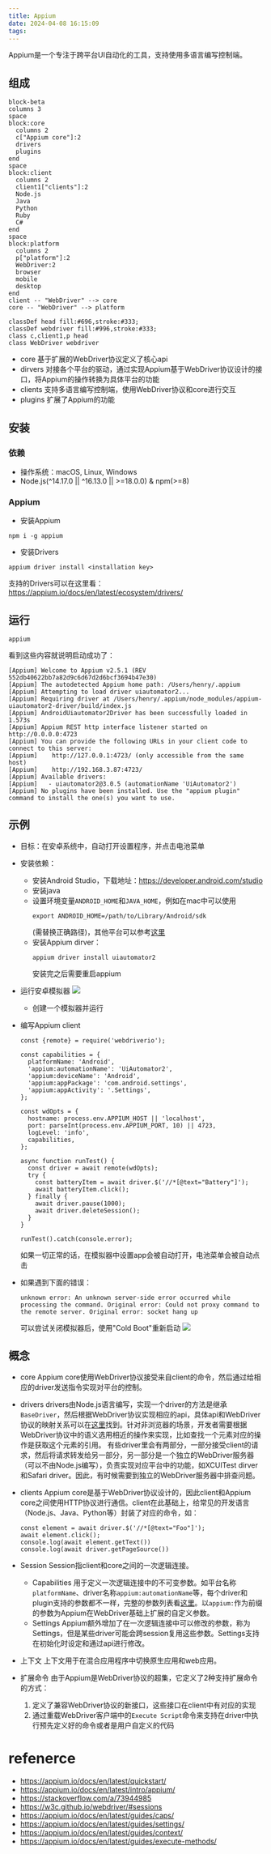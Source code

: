 ```yaml
---
title: Appium
date: 2024-04-08 16:15:09
tags:
---
```

Appium是一个专注于跨平台UI自动化的工具，支持使用多语言编写控制端。

## 组成

```mermaid
block-beta
columns 3
space
block:core
  columns 2
  c["Appium core"]:2
  drivers
  plugins
end
space
block:client
  columns 2
  client1["clients"]:2
  Node.js
  Java
  Python
  Ruby
  C#
end
space
block:platform
  columns 2
  p["platform"]:2
  WebDriver:2
  browser
  mobile
  desktop
end
client -- "WebDriver" --> core
core -- "WebDriver" --> platform

classDef head fill:#696,stroke:#333;
classDef webdriver fill:#996,stroke:#333;
class c,client1,p head
class WebDriver webdriver
```

+ core 基于扩展的WebDriver协议定义了核心api
+ dirvers 对接各个平台的驱动，通过实现Appium基于WebDriver协议设计的接口，将Appium的操作转换为具体平台的功能
+ clients 支持多语言编写控制端，使用WebDriver协议和core进行交互
+ plugins 扩展了Appium的功能

## 安装

### 依赖

+ 操作系统：macOS, Linux, Windows
+ Node.js(^14.17.0 || ^16.13.0 || >=18.0.0) & npm(>=8)

### Appium

+ 安装Appium
```
npm i -g appium
```

+ 安装Drivers
```
appium driver install <installation key>
```
支持的Drivers可以在这里看：https://appium.io/docs/en/latest/ecosystem/drivers/

## 运行

```
appium
```
看到这些内容就说明启动成功了：
```
[Appium] Welcome to Appium v2.5.1 (REV 552db40622bb7a82d9c6d67d2d6bcf3694b47e30)
[Appium] The autodetected Appium home path: /Users/henry/.appium
[Appium] Attempting to load driver uiautomator2...
[Appium] Requiring driver at /Users/henry/.appium/node_modules/appium-uiautomator2-driver/build/index.js
[Appium] AndroidUiautomator2Driver has been successfully loaded in 1.573s
[Appium] Appium REST http interface listener started on http://0.0.0.0:4723
[Appium] You can provide the following URLs in your client code to connect to this server:
[Appium] 	http://127.0.0.1:4723/ (only accessible from the same host)
[Appium] 	http://192.168.3.87:4723/
[Appium] Available drivers:
[Appium]   - uiautomator2@3.0.5 (automationName 'UiAutomator2')
[Appium] No plugins have been installed. Use the "appium plugin" command to install the one(s) you want to use.
```

## 示例

+ 目标：在安卓系统中，自动打开设置程序，并点击电池菜单
+ 安装依赖：
  + 安装Android Studio，下载地址：https://developer.android.com/studio
  + 安装java
  + 设置环境变量`ANDROID_HOME`和`JAVA_HOME`，例如在mac中可以使用
    ```
    export ANDROID_HOME=/path/to/Library/Android/sdk
    ```
    (需替换正确路径)，其他平台可以参考[这里](https://developer.android.com/tools/variables)
  + 安装Appium dirver：
    ```
    appium driver install uiautomator2
    ```
    安装完之后需要重启appium
+ 运行安卓模拟器
![](image.png)
  + 创建一个模拟器并运行
+ 编写Appium client
  ```
  const {remote} = require('webdriverio');

  const capabilities = {
    platformName: 'Android',
    'appium:automationName': 'UiAutomator2',
    'appium:deviceName': 'Android',
    'appium:appPackage': 'com.android.settings',
    'appium:appActivity': '.Settings',
  };

  const wdOpts = {
    hostname: process.env.APPIUM_HOST || 'localhost',
    port: parseInt(process.env.APPIUM_PORT, 10) || 4723,
    logLevel: 'info',
    capabilities,
  };

  async function runTest() {
    const driver = await remote(wdOpts);
    try {
      const batteryItem = await driver.$('//*[@text="Battery"]');
      await batteryItem.click();
    } finally {
      await driver.pause(1000);
      await driver.deleteSession();
    }
  }

  runTest().catch(console.error);
  ```
  如果一切正常的话，在模拟器中设置app会被自动打开，电池菜单会被自动点击

+ 如果遇到下面的错误：
  ```
  unknown error: An unknown server-side error occurred while processing the command. Original error: Could not proxy command to the remote server. Original error: socket hang up
  ```
  可以尝试关闭模拟器后，使用"Cold Boot"重新启动
  ![](image-2.png)

## 概念

+ core
Appium core使用WebDriver协议接受来自client的命令，然后通过给相应的driver发送指令实现对平台的控制。

+ drivers
drivers由Node.js语言编写，实现一个driver的方法是继承`BaseDriver`，然后根据WebDriver协议实现相应的api，具体api和WebDriver协议的映射关系可以在[这里](https://github.com/appium/appium/blob/master/packages/base-driver/lib/protocol/routes.js)找到。针对非浏览器的场景，开发者需要根据WebDriver协议中的语义选用相近的操作来实现，比如查找一个元素对应的操作是获取这个元素的引用。
有些driver里会有两部分，一部分接受client的请求，然后将请求转发给另一部分，另一部分是一个独立的WebDriver服务器（可以不由Node.js编写），负责实现对应平台中的功能，如XCUITest dirver和Safari driver。因此，有时候需要到独立的WebDriver服务器中排查问题。

+ clients
Appium core是基于WebDriver协议设计的，因此client和Appium core之间使用HTTP协议进行通信。client在此基础上，给常见的开发语言（Node.js、Java、Python等）封装了对应的命令，如：
  ```
  const element = await driver.$('//*[@text="Foo"]');
  await element.click();
  console.log(await element.getText())
  console.log(await driver.getPageSource())
  ```

+ Session
Session指client和core之间的一次逻辑连接。
  + Capabilities
    用于定义一次逻辑连接中的不可变参数。如平台名称`platformName`、driver名称`appium:automationName`等，每个driver和plugin支持的参数都不一样，完整的参数列表看[这里](https://appium.io/docs/en/latest/guides/caps/)。以`appium:`作为前缀的参数为Appium在WebDriver基础上扩展的自定义参数。
  + Settings
    Appium额外增加了在一次逻辑连接中可以修改的参数，称为Settings，但是某些driver可能会跨session复用这些参数。Settings支持在初始化时设定和通过api进行修改。

+ 上下文
上下文用于在混合应用程序中切换原生应用和web应用。

+ 扩展命令
由于Appium是WebDriver协议的超集，它定义了2种支持扩展命令的方式：
  1. 定义了兼容WebDriver协议的新接口，这些接口在client中有对应的实现
  2. 通过重载WebDriver客户端中的`Execute Script`命令来支持在driver中执行预先定义好的命令或者是用户自定义的代码

# refenerce
+ https://appium.io/docs/en/latest/quickstart/
+ https://appium.io/docs/en/latest/intro/appium/
+ https://stackoverflow.com/a/73944985
+ https://w3c.github.io/webdriver/#sessions
+ https://appium.io/docs/en/latest/guides/caps/
+ https://appium.io/docs/en/latest/guides/settings/
+ https://appium.io/docs/en/latest/guides/context/
+ https://appium.io/docs/en/latest/guides/execute-methods/
